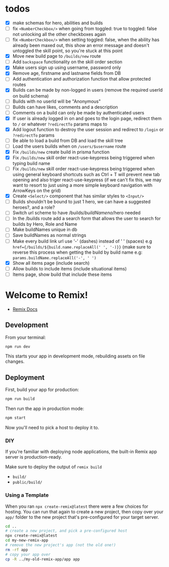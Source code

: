 # todos

- [x] make schemas for hero, abilities and builds
- [ ] fix `<NumberCheckbox/>` when going from toggled: true to toggled: false not unlocking all the other checkboxes again
- [ ] fix `<NumberCheckbox/>` when setting toggled: false, when the ability has already been maxed out, this show an error message and doesn't untoggled the skill point, so you're stuck at this point
- [x] Move new build page to `/builds/new` route
- [ ] Add `backspace` functionality on the skill order section
- [x] Make users sign up using username, password only
- [x] Remove age, firstname and lastname fields from DB
- [ ] Add authentication and authorization function that allow protected routes
- [x] Builds can be made by non-logged in users (remove the required userId on build schema)
- [ ] Builds with no userId will be "Anonymous"
- [ ] Builds can have likes, comments and a description
- [ ] Comments on a build can only be made by authenticated users
- [x] If user is already logged in on and goes to the login page, redirect them to `/` or whatever `?redirectTo` params maps to
- [x] Add logout function to destroy the user session and redirect to `/login` or `?redirectTo` params
- [ ] Be able to load a build from DB and load the skill tree
- [ ] Load the users builds when on `/users/$username` route
- [x] Fix `/builds/new` create build in prisma function
- [x] Fix `/builds/new` skill order react-use-keypress being triggered when typing build name
- [ ] Fix `/builds/new` skill order react-use-keypress being triggered when using general keyboard shortcuts such as Ctrl + T will prevent new tab opening and also triger react-use-keypress (if we can't fix this, we may want to resort to just using a more simple keyboard navigation with ArrowKeys on the grid)
- [x] Create `<Select/>` component that has similar styles to `<Input/>`
- [ ] Builds shouldn't be bound to just 1 hero, we can have a suggested heroes?, and a role?
- [ ] Switch url scheme to have /builds/$buildName no /$hero needed
- [ ] In the /builds route add a search form that allows the user to search for builds by Hero, Role and Name
- [ ] Make buildNames unique in db
- [ ] Save buildNames as normal strings
- [ ] Make every build link url use '-' (dashes) instead of ' ' (spaces) e.g `href={/builds/${build.name.replaceAll(' ', '-)}}` (make sure to reverse this process when getting the build by build name e.g: `params.buildName.replaceAll('-', ' ')`
- [x] Show all items page (include search)
- [ ] Allow builds to include items (include situational items)
- [ ] Items page, show build that include these items

# Welcome to Remix!

- [Remix Docs](https://remix.run/docs)

## Development

From your terminal:

```sh
npm run dev
```

This starts your app in development mode, rebuilding assets on file changes.

## Deployment

First, build your app for production:

```sh
npm run build
```

Then run the app in production mode:

```sh
npm start
```

Now you'll need to pick a host to deploy it to.

### DIY

If you're familiar with deploying node applications, the built-in Remix app server is production-ready.

Make sure to deploy the output of `remix build`

- `build/`
- `public/build/`

### Using a Template

When you ran `npx create-remix@latest` there were a few choices for hosting. You can run that again to create a new project, then copy over your `app/` folder to the new project that's pre-configured for your target server.

```sh
cd ..
# create a new project, and pick a pre-configured host
npx create-remix@latest
cd my-new-remix-app
# remove the new project's app (not the old one!)
rm -rf app
# copy your app over
cp -R ../my-old-remix-app/app app
```
